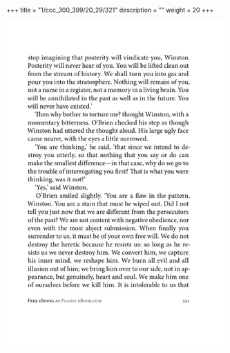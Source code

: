 +++
title = "1/ccc_300_399/20_29/321"
description = ""
weight = 20
+++

<img class="center-fit-jpg" src="/jpg_/out_jpg_1984__321.jpg" ></img>

